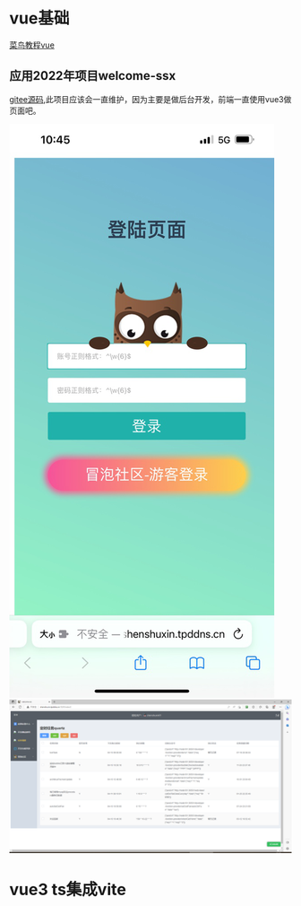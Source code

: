 # vue基础
[菜鸟教程vue](https://www.runoob.com/vue2/vue-tutorial.html)

## 应用2022年项目welcome-ssx
[gitee源码](https://gitee.com/shenshuxin01/ssx-web-idea),此项目应该会一直维护，因为主要是做后台开发，前端一直使用vue3做页面吧。

![1681094965267](image/vue-learn/1681094965267.png)
![1681094907602](image/vue-learn/1681094907602.png)

# vue3 ts集成vite
